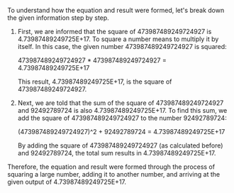 To understand how the equation and result were formed, let's break down the given information step by step.

1. First, we are informed that the square of 473987489249724927 is 4.73987489249725E+17. To square a number means to multiply it by itself. In this case, the given number 473987489249724927 is squared:

   473987489249724927 * 473987489249724927 = 4.73987489249725E+17

   This result, 4.73987489249725E+17, is the square of 473987489249724927.

2. Next, we are told that the sum of the square of 473987489249724927 and 92492789724 is also 4.73987489249725E+17. To find this sum, we add the square of 473987489249724927 to the number 92492789724:

   (473987489249724927)^2 + 92492789724 = 4.73987489249725E+17

   By adding the square of 473987489249724927 (as calculated before) and 92492789724, the total sum results in 4.73987489249725E+17.

Therefore, the equation and result were formed through the process of squaring a large number, adding it to another number, and arriving at the given output of 4.73987489249725E+17.